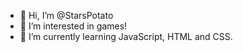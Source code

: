 - 👋 Hi, I’m @StarsPotato
- 👀 I’m interested in games!
- 🌱 I’m currently learning JavaScript, HTML and CSS.
